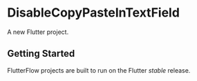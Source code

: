 # DisableCopyPasteInTextField

A new Flutter project.

## Getting Started

FlutterFlow projects are built to run on the Flutter _stable_ release.
